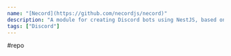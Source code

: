 ```yaml
---
name: "[Necord](https://github.com/necordjs/necord)"
description: "A module for creating Discord bots using NestJS, based on Discord.js"
tags: ["Discord"]
---
```

#repo